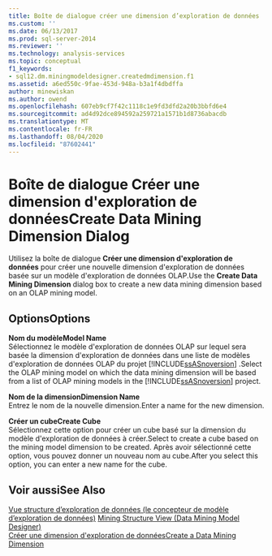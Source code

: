 ```yaml
---
title: Boîte de dialogue créer une dimension d’exploration de données | Microsoft Docs
ms.custom: ''
ms.date: 06/13/2017
ms.prod: sql-server-2014
ms.reviewer: ''
ms.technology: analysis-services
ms.topic: conceptual
f1_keywords:
- sql12.dm.miningmodeldesigner.createdmdimension.f1
ms.assetid: a6ed550c-9fae-453d-948a-b3a1f4dbdffa
author: minewiskan
ms.author: owend
ms.openlocfilehash: 607eb9cf7f42c1118c1e9fd3dfd2a20b3bbfd6e4
ms.sourcegitcommit: ad4d92dce894592a259721a1571b1d8736abacdb
ms.translationtype: MT
ms.contentlocale: fr-FR
ms.lasthandoff: 08/04/2020
ms.locfileid: "87602441"
---
```

# <a name="create-data-mining-dimension-dialog"></a><span data-ttu-id="14a7b-102">Boîte de dialogue Créer une dimension d'exploration de données</span><span class="sxs-lookup"><span data-stu-id="14a7b-102">Create Data Mining Dimension Dialog</span></span>
  <span data-ttu-id="14a7b-103">Utilisez la boîte de dialogue **Créer une dimension d'exploration de données** pour créer une nouvelle dimension d'exploration de données basée sur un modèle d'exploration de données OLAP.</span><span class="sxs-lookup"><span data-stu-id="14a7b-103">Use the **Create Data Mining Dimension** dialog box to create a new data mining dimension based on an OLAP mining model.</span></span>  
  
## <a name="options"></a><span data-ttu-id="14a7b-104">Options</span><span class="sxs-lookup"><span data-stu-id="14a7b-104">Options</span></span>  
 <span data-ttu-id="14a7b-105">**Nom du modèle**</span><span class="sxs-lookup"><span data-stu-id="14a7b-105">**Model Name**</span></span>  
 <span data-ttu-id="14a7b-106">Sélectionnez le modèle d'exploration de données OLAP sur lequel sera basée la dimension d'exploration de données dans une liste de modèles d'exploration de données OLAP du projet [!INCLUDE[ssASnoversion](../includes/ssasnoversion-md.md)] .</span><span class="sxs-lookup"><span data-stu-id="14a7b-106">Select the OLAP mining model on which the data mining dimension will be based from a list of OLAP mining models in the [!INCLUDE[ssASnoversion](../includes/ssasnoversion-md.md)] project.</span></span>  
  
 <span data-ttu-id="14a7b-107">**Nom de la dimension**</span><span class="sxs-lookup"><span data-stu-id="14a7b-107">**Dimension Name**</span></span>  
 <span data-ttu-id="14a7b-108">Entrez le nom de la nouvelle dimension.</span><span class="sxs-lookup"><span data-stu-id="14a7b-108">Enter a name for the new dimension.</span></span>  
  
 <span data-ttu-id="14a7b-109">**Créer un cube**</span><span class="sxs-lookup"><span data-stu-id="14a7b-109">**Create Cube**</span></span>  
 <span data-ttu-id="14a7b-110">Sélectionnez cette option pour créer un cube basé sur la dimension du modèle d'exploration de données à créer.</span><span class="sxs-lookup"><span data-stu-id="14a7b-110">Select to create a cube based on the mining model dimension to be created.</span></span> <span data-ttu-id="14a7b-111">Après avoir sélectionné cette option, vous pouvez donner un nouveau nom au cube.</span><span class="sxs-lookup"><span data-stu-id="14a7b-111">After you select this option, you can enter a new name for the cube.</span></span>  
  
## <a name="see-also"></a><span data-ttu-id="14a7b-112">Voir aussi</span><span class="sxs-lookup"><span data-stu-id="14a7b-112">See Also</span></span>  
 <span data-ttu-id="14a7b-113">[Vue structure d’exploration de données &#40;le concepteur de modèle d’exploration de données&#41;](mining-structure-view-data-mining-model-designer.md) </span><span class="sxs-lookup"><span data-stu-id="14a7b-113">[Mining Structure View &#40;Data Mining Model Designer&#41;](mining-structure-view-data-mining-model-designer.md) </span></span>  
 [<span data-ttu-id="14a7b-114">Créer une dimension d'exploration de données</span><span class="sxs-lookup"><span data-stu-id="14a7b-114">Create a Data Mining Dimension</span></span>](data-mining/create-a-data-mining-dimension.md)  
  
  
